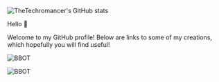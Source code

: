 ![TheTechromancer's GitHub stats](https://github-readme-stats.vercel.app/api?username=thetechromancer&theme=dark&show_icons=true)

Hello 👋

Welcome to my GitHub profile! Below are links to some of my creations, which hopefully you will find useful!

![BBOT](https://github-readme-stats.vercel.app/api/pin/?username=blacklanternsecurity&repo=bbot&theme=dark&show_icons=true)

![BBOT](https://github-readme-stats.vercel.app/api/pin/?username=blacklanternsecurity&repo=trevorspray&theme=dark&show_icons=true)
